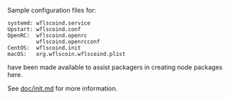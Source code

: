 Sample configuration files for:
```
systemd: wflscoind.service
Upstart: wflscoind.conf
OpenRC:  wflscoind.openrc
         wflscoind.openrcconf
CentOS:  wflscoind.init
macOS:   org.wflscoin.wflscoind.plist
```
have been made available to assist packagers in creating node packages here.

See [doc/init.md](../../doc/init.md) for more information.
